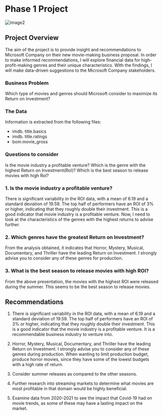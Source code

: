 # Phase 1 Project
![image2](https://drive.google.com/file/d/1e05st5xLDE_nxKB4qGVTehJzXsy5dN9R/view?usp=sharing)










## Project Overview
The aim of the project is to provide insight and recommendations to Microsoft Company on their new movie-making business proposal. In order to make informed recommendations, I will explore financial data for high-profit-making genres and their unique characteristics. With the findings, I will make data-driven suggestions to the Microsoft Company stakeholders.
### Business Problem

Which type of movies and genres should Microsoft consider to maximize its Return on Investment?

### The Data

Information is extracted from the following files:

* imdb. title.basics
* imdb. title.ratings
* bom.movie_gross

### Questions to consider

Is the movie industry a profitable venture?
Which is the genre with the highest Return on Investment(RoI)?
Which is the best season to release movies with high RoI?

### 1. Is the movie industry a profitable venture?

There is significant variability in the ROI data, with a mean of 6.19 and a standard deviation of 19.59. The top half of performers have an ROI of 3% or higher, indicating that they roughly double their investment. This is a good indicator that movie industry is a profitable venture. Now, I need to look at the characteristics of the genres with the highest returns to advise further.


### 2. Which genres have the greatest Return on Investment?
From the analysis obtained, it indicates that Horror, Mystery, Musical, Documentary, and Thriller have the leading Return on Investment. I strongly advise you to consider any of these genres for production.

### 3. What is the best season to release movies with high ROI?

From the above presentation, the movies with the highest ROI were released during the summer. This seems to be the best season to release movies.

## Recommendations
1. There is significant variability in the ROI data, with a mean of 6.19 and a standard deviation of 19.59. The top half of performers have an ROI of 3% or higher, indicating that they roughly double their investment. This is a good indicator that the movie industry is a profitable venture. It is a recommendable business industry to venture into.

2. Horror, Mystery, Musical, Documentary, and Thriller have the leading Return on Investment. I strongly advise you to consider any of these genres during production. When wanting to limit production budget, produce horror movies, since they have some of the lowest budgets with a high rate of return.

3. Consider summer releases as compared to the other seasons.

4. Further research into streaming markets to determine what movies are most profitable in that domain would be highly beneficial.

5. Examine data from 2020-2021 to see the impact that Covid-19 had on movie trends, as some of these may have a lasting impact on the market.
